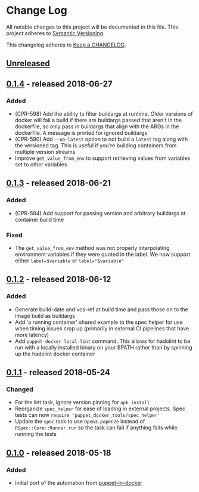 # Change Log
All notable changes to this project will be documented in this file.
This project adheres to [Semantic Versioning](http://semver.org/).

This changelog adheres to [Keep a CHANGELOG](http://keepachangelog.com/).

## [Unreleased]
## [0.1.4] - released 2018-06-27
### Added
- (CPR-598) Add the ability to filter buildargs at runtime. Older versions of
  docker will fail a build if there are buildargs passed that aren't in the
  dockerfile, so only pass in buildargs that align with the ARGs in the
  dockerfile. A message is printed for ignored buildargs
- (CPR-590) Add `--no-latest` option to not build a `latest` tag along with the
  versioned tag. This is useful if you're building containers from multiple
  version streams
- Improve `get_value_from_env` to support retrieving values from variables set
  to other variables

## [0.1.3] - released 2018-06-21
### Added
- (CPR-584) Add support for passing version and arbitrary buildargs at container
  build time

### Fixed
- The `get_value_from_env` method was not properly interpolating environment
  variables if they were quoted in the label. We now support either
  `label=$variable` or `label="$variable"`

## [0.1.2] - released 2018-06-12
### Added
- Generate build-date and vcs-ref at build time and pass those on to the image
  build as buildargs
- Add 'a running container' shared example to the spec helper for use when
  timing issues crop up (primarily in external CI pipelines that have more
  latency)
- Add `puppet-docker local-lint` command. This allows for hadolint to be run
  with a locally installed binary on your $PATH rather than by spinning up the
  hadolint docker container

## [0.1.1] - released 2018-05-24
### Changed
- For the lint task, ignore version pinning for `apk install`
- Reorganize `spec_helper` for ease of loading in external projects. Spec tests
  can now `require 'puppet_docker_tools/spec_helper'`
- Update the `spec` task to use `Open3.popen2e` instead of `RSpec::Core::Runner.run`
  so the task can fail if anything fails while running the tests

## [0.1.0] - released 2018-05-18
### Added
- Initial port of the automation from [puppet-in-docker](https://github.com/puppetlabs/puppet-in-docker)

[Unreleased]: https://github.com/puppetlabs/puppet_docker_tools/compare/0.1.4...HEAD
[0.1.4]: https://github.com/puppetlabs/puppet_docker_tools/compare/0.1.3...0.1.4
[0.1.3]: https://github.com/puppetlabs/puppet_docker_tools/compare/0.1.2...0.1.3
[0.1.2]: https://github.com/puppetlabs/puppet_docker_tools/compare/0.1.1...0.1.2
[0.1.1]: https://github.com/puppetlabs/puppet_docker_tools/compare/0.1.0...0.1.1
[0.1.0]: https://github.com/puppetlabs/puppet_docker_tools/compare/0.0.0...0.1.0

